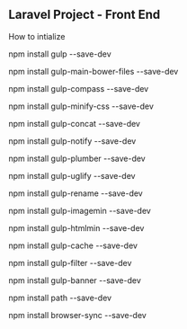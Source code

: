 ## Laravel Project - Front End

How to intialize

npm install gulp --save-dev

npm install gulp-main-bower-files --save-dev

npm install gulp-compass --save-dev

npm install gulp-minify-css --save-dev

npm install gulp-concat --save-dev

npm install gulp-notify --save-dev

npm install gulp-plumber --save-dev

npm install gulp-uglify --save-dev

npm install gulp-rename --save-dev

npm install gulp-imagemin --save-dev

npm install gulp-htmlmin --save-dev

npm install gulp-cache --save-dev

npm install gulp-filter --save-dev

npm install gulp-banner --save-dev

npm install path --save-dev

npm install browser-sync --save-dev